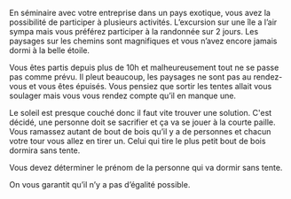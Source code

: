 En séminaire avec votre entreprise dans un pays exotique, vous avez la possibilité de participer à plusieurs activités. L’excursion sur une île a l’air sympa mais vous préférez participer à la randonnée sur 2 jours. Les paysages sur les chemins sont magnifiques et vous n’avez encore jamais dormi à la belle étoile.

Vous êtes partis depuis plus de 10h et malheureusement tout ne se passe pas comme prévu. Il pleut beaucoup, les paysages ne sont pas au rendez-vous et vous êtes épuisés. Vous pensiez que sortir les tentes allait vous soulager mais vous vous rendez compte qu’il en manque une.

Le soleil est presque couché donc il faut vite trouver une solution. C'est décidé, une personne doit se sacrifier et ça va se jouer à la courte paille. Vous ramassez autant de bout de bois qu’il y a de personnes et chacun votre tour vous allez en tirer un. Celui qui tire le plus petit bout de bois dormira sans tente.

Vous devez déterminer le prénom de la personne qui va dormir sans tente.

On vous garantit qu’il n’y a pas d’égalité possible.
